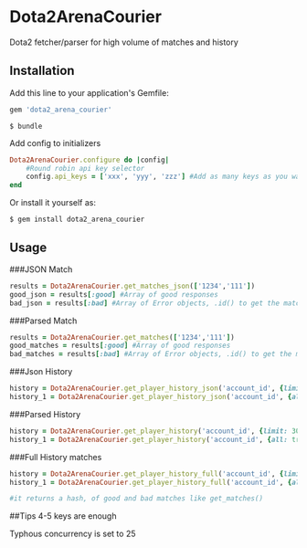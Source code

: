 # Dota2ArenaCourier

Dota2 fetcher/parser for high volume of matches and history

## Installation

Add this line to your application's Gemfile:

```ruby
gem 'dota2_arena_courier'
```



    $ bundle
Add config to initializers
```ruby
Dota2ArenaCourier.configure do |config|
    #Round robin api key selector
    config.api_keys = ['xxx', 'yyy', 'zzz'] #Add as many keys as you want
end
```

Or install it yourself as:

    $ gem install dota2_arena_courier

## Usage

###JSON Match
```ruby
results = Dota2ArenaCourier.get_matches_json(['1234','111'])
good_json = results[:good] #Array of good responses
bad_json = results[:bad] #Array of Error objects, .id() to get the match id of bad response
```

###Parsed Match
```ruby
results = Dota2ArenaCourier.get_matches(['1234','111'])
good_matches = results[:good] #Array of good responses
bad_matches = results[:bad] #Array of Error objects, .id() to get the match id of bad response or .json() for parsisng issuses
```

###Json History
```ruby
history = Dota2ArenaCourier.get_player_history_json('account_id', {limit: 300}) #latest 300 matches
history_1 = Dota2ArenaCourier.get_player_history_json('account_id', {all: true}) #all

```

###Parsed History
```ruby
history = Dota2ArenaCourier.get_player_history('account_id', {limit: 300}) #latest 300 matches
history_1 = Dota2ArenaCourier.get_player_history('account_id', {all: true}) #all
```

###Full History matches
```ruby
history = Dota2ArenaCourier.get_player_history_full('account_id', {limit: 300}) #latest 300 matches
history_1 = Dota2ArenaCourier.get_player_history_full('account_id', {all: true}) #all

#it returns a hash, of good and bad matches like get_matches()
```


##Tips
4-5 keys are enough

Typhous concurrency is set to 25